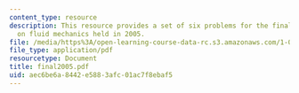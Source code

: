```yaml
---
content_type: resource
description: This resource provides a set of six problems for the final examination
  on fluid mechanics held in 2005.
file: /media/https%3A/open-learning-course-data-rc.s3.amazonaws.com/1-060-engineering-mechanics-ii-spring-2006/aec6be6a8442e5883afc01ac7f8ebaf5_final2005.pdf
file_type: application/pdf
resourcetype: Document
title: final2005.pdf
uid: aec6be6a-8442-e588-3afc-01ac7f8ebaf5
---
```

